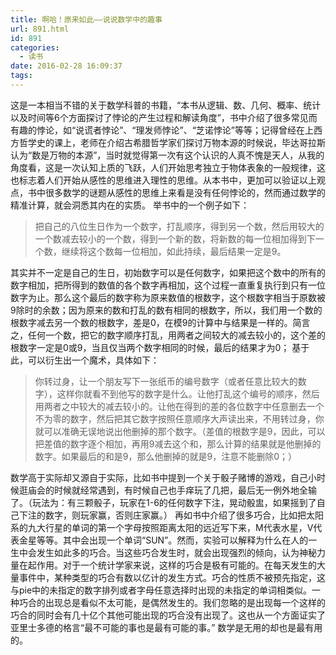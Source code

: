 ```yaml
---
title: 啊哈！原来如此——说说数学中的趣事
url: 891.html
id: 891
categories:
  - 读书
date: 2016-02-28 16:09:37
tags:
---
```


这是一本相当不错的关于数学科普的书籍，“本书从逻辑、数、几何、概率、统计以及时间等6个方面探讨了悖论的产生过程和解读角度”，书中介绍了很多常见而有趣的悖论，如“说谎者悖论”、“理发师悖论”、“芝诺悖论”等等；记得曾经在上西方哲学史的课上，老师在介绍古希腊哲学家们探讨万物本源的时候说，毕达哥拉斯认为“数是万物的本源”，当时就觉得第一次有这个认识的人真不愧是天人，从我的角度看，这是一次认知上质的飞跃，人们开始思考独立于物体表象的一般规律，这也标志着人们开始从感性的思维进入理性的思维。从本书中，更加可以验证以上观点，书中很多数学的谜题从感性的思维上来看是没有任何悖论的，然而通过数学的精准计算，就会洞悉其内在的实质。 举书中的一个例子如下：

> 把自己的八位生日作为一个数字，打乱顺序，得到另一个数，然后用较大的一个数减去较小的一个数，得到一个新的数，将新数的每一位相加得到下一个数，继续将这个数每一位相加，如此持续，最后结果一定是9。

其实并不一定是自己的生日，初始数字可以是任何数字，如果把这个数中的所有的数字相加，把所得到的数值的各个数字再相加，这个过程一直重复执行到只有一位数字为止。那么这个最后的数字称为原来数值的根数字，这个根数字相当于原数被9除时的余数；因为原来的数和打乱的数有相同的根数字，所以，我们用一个数的根数字减去另一个数的根数字，差是0，在模9的计算中与结果是一样的。简言之，任何一个数，把它的数字顺序打乱，用两者之间较大的减去较小的，这个差的根数字一定是0或9，当且仅当两个数字相同的时候，最后的结果才为0； 基于此，可以衍生出一个魔术，具体如下：

> 你转过身，让一个朋友写下一张纸币的编号数字（或者任意比较大的数字），这样你就看不到他写的数字是什么。让他打乱这个编号的顺序，然后用两者之中较大的减去较小的。让他在得到的差的各位数字中任意删去一个不为零的数字，然后把其它数字按照任意顺序大声读出来，不用转过身，你就可以准确无误地说出他删掉的那个数字。（差值的根数字是9，因此，可以把差值的数字逐个相加，再用9减去这个和，那么计算的结果就是他删掉的数字。如果最后的和是9，那么他删掉的就是9，注意不能删除0；）

数学高于实际却又源自于实际，比如书中提到一个关于骰子赌博的游戏，自己小时候逛庙会的时候就经常遇到，有时候自己也手痒玩了几把，最后无一例外地全输了。（玩法为：有三颗骰子，玩家在1-6的任何数字下注，晃动骰盅，如果摇到了自己下注的数字，则玩家赢，否则庄家赢。） 再如书中介绍了很多巧合，比如把太阳系的九大行星的单词的第一个字母按照距离太阳的远近写下来，M代表水星，V代表金星等等。其中会出现一个单词“SUN”。然而，实验可以解释为什么在人的一生中会发生如此多的巧合。当这些巧合发生时，就会出现强烈的倾向，认为神秘力量在起作用。对于一个统计学家来说，这样的巧合是极有可能的。在每天发生的大量事件中，某种类型的巧合有数以亿计的发生方式。巧合的性质不被预先指定，这与pie中的未指定的数字排列或者字母任意选择时出现的未指定的单词相类似。一种巧合的出现总是看似不太可能，是偶然发生的。我们忽略的是出现每一个这样的巧合的同时会有几十亿个其他可能出现的巧合没有出现了。这也从一个方面证实了亚里士多德的格言“最不可能的事也是最有可能的事。” 数学是无用的却也是最有用的。